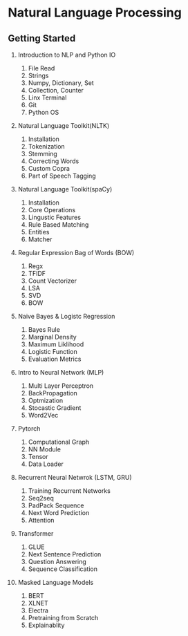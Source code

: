 # Natural Language Processing


## Getting Started 

1. Introduction to NLP and Python IO
	1. File Read
	2. Strings
	3. Numpy, Dictionary, Set
	4. Collection, Counter
	5. Linx Terminal
	6. Git
	7. Python OS
	
2. Natural Language Toolkit(NLTK)
	1. Installation
	2. Tokenization
	3. Stemming
	4. Correcting Words
	5. Custom Copra	
	6. Part of Speech Tagging

3. Natural Language Toolkit(spaCy)
	1. Installation
	2. Core Operations 
	3. Lingustic Features
	4. Rule Based Matching 
	5. Entities
	6. Matcher

4. Regular Expression Bag of Words (BOW)
	1. Regx
	2. TFIDF 
	3. Count Vectorizer
	4. LSA
	5. SVD
	6. BOW
			
5. Naive Bayes & Logistc Regression
	1. Bayes Rule
	2. Marginal Density 
	3. Maximum Liklihood
	4. Logistic Function
	5. Evaluation Metrics
	
6. Intro to Neural Network (MLP)
	1. Multi Layer Perceptron
	2. BackPropagation
	3. Optmization
	4. Stocastic Gradient
	5. Word2Vec

		
7. Pytorch
	1. Computational Graph
	2. NN Module
	3. Tensor
	4. Data Loader

		
8. Recurrent Neural Netwrok (LSTM, GRU)
	1. Training Recurrent Networks
	2. Seq2seq
	3. PadPack Sequence
	4. Next Word Prediction
	5. Attention

9. Transformer
	1. GLUE
	2. Next Sentence Prediction
	3. Question Answering
	4. Sequence Classification

10. Masked Language Models
	1. BERT
	2. XLNET
	3. Electra
	4. Pretraining from Scratch
	5. Explainablity
